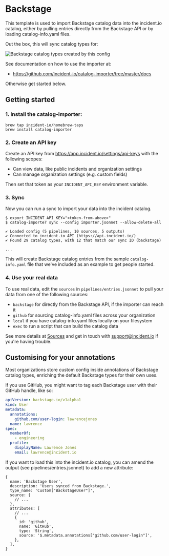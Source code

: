 # Backstage

This template is used to import Backstage catalog data into the incident.io
catalog, either by pulling entries directly from the Backstage API or by loading
catalog-info.yaml files.

Out the box, this will sync catalog types for:

![Backstage catalog types created by this config](dashboard.png)

See documentation on how to use the importer at:

- https://github.com/incident-io/catalog-importer/tree/master/docs

Otherwise get started below.

## Getting started

### 1. Install the catalog-importer:

```console
brew tap incident-io/homebrew-taps
brew install catalog-importer
```

### 2. Create an API key

Create an API key from https://app.incident.io/settings/api-keys with the
following scopes:

- Can view data, like public incidents and organization settings
- Can manage organization settings (e.g. custom fields)

Then set that token as your `INCIDENT_API_KEY` environment variable.

### 3. Sync

Now you can run a sync to import your data into the incident catalog.

```console
$ export INCIDENT_API_KEY="<token-from-above>"
$ catalog-importer sync --config importer.jsonnet --allow-delete-all

✔ Loaded config (5 pipelines, 10 sources, 5 outputs)
✔ Connected to incident.io API (https://api.incident.io/)
✔ Found 29 catalog types, with 12 that match our sync ID (backstage)

...
```

This will create Backstage catalog entries from the sample `catalog-info.yaml`
file that we've included as an example to get people started.

### 4. Use your real data

To use real data, edit the `sources` in `pipelines/entries.jsonnet` to pull your
data from one of the following sources:

- `backstage` for directly from the Backstage API, if the importer can reach it
- `github` for sourcing catalog-info.yaml files across your organization
- `local` if you have catalog-info.yaml files locally on your filesystem
- `exec` to run a script that can build the catalog data

See more details at [Sources](../sources.md) and get in touch with
support@incident.io if you're having trouble.

## Customising for your annotations

Most organizations store custom config inside annotations of Backstage catalog
types, enriching the default Backstage types for their own uses.

If you use GitHub, you might want to tag each Backstage user with their GitHub
handle, like so:

```yaml
apiVersion: backstage.io/v1alpha1
kind: User
metadata:
  annotations:
    github.com/user-login: lawrencejones
  name: lawrence
spec:
  memberOf:
    - engineering
  profile:
    displayName: Lawrence Jones
    email: lawrence@incident.io
```

If you want to load this into the incident.io catalog, you can amend the output
(see pipelines/entries.jsonnet) to add a new attribute:

```jsonnet
{
  name: 'Backstage User',
  description: 'Users synced from Backstage.',
  type_name: 'Custom["BackstageUser"]',
  source: {
    // ...
  },
  attributes: [
    // ...
    {
      id: 'github',
      name: 'GitHub',
      type: 'String',
      source: '$.metadata.annotations["github.com/user-login"]',
    },
  ],
}
```

